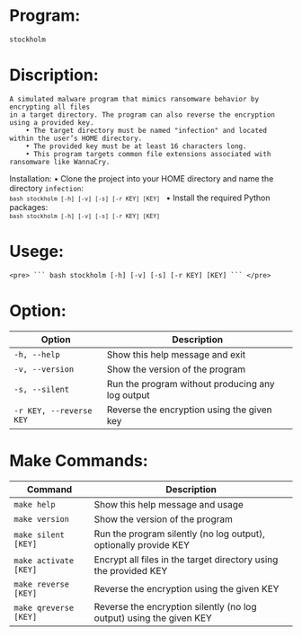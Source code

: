 # Program:
    stockholm

# Discription:
    A simulated malware program that mimics ransomware behavior by encrypting all files
    in a target directory. The program can also reverse the encryption using a provided key.
        • The target directory must be named "infection" and located within the user’s HOME directory.
        • The provided key must be at least 16 characters long.
        • This program targets common file extensions associated with ransomware like WannaCry.

Installation:
    • Clone the project into your HOME directory and name the directory `infection`:
        <code> ``` bash stockholm [-h] [-v] [-s] [-r KEY] [KEY] ``` </code>
    • Install the required Python packages:
        <code> ``` bash stockholm [-h] [-v] [-s] [-r KEY] [KEY] ``` </code>

# Usege:
    <pre> ``` bash stockholm [-h] [-v] [-s] [-r KEY] [KEY] ``` </pre>

# Option:
| Option                  | Description                                      |
| ----------------------- | ------------------------------------------------ |
| `-h, --help`            | Show this help message and exit                  |
| `-v, --version`         | Show the version of the program                  |
| `-s, --silent`          | Run the program without producing any log output |
| `-r KEY, --reverse KEY` | Reverse the encryption using the given key       |

# Make Commands:
| Command               | Description                                                         |
| --------------------- | ------------------------------------------------------------------- |
| `make help`           | Show this help message and usage                                    |
| `make version`        | Show the version of the program                                     |
| `make silent [KEY]`   | Run the program silently (no log output), optionally provide KEY    |
| `make activate [KEY]` | Encrypt all files in the target directory using the provided KEY    |
| `make reverse [KEY]`  | Reverse the encryption using the given KEY                          |
| `make qreverse [KEY]` | Reverse the encryption silently (no log output) using the given KEY |
